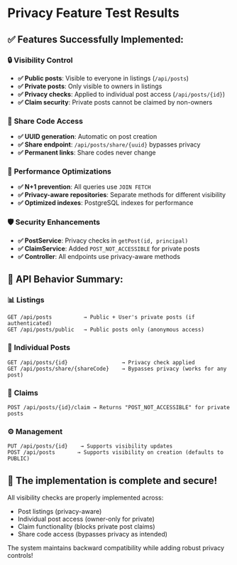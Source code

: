 # Privacy Feature Test Results

## ✅ **Features Successfully Implemented:**

### 🔒 **Visibility Control**
- **✅ Public posts**: Visible to everyone in listings (`/api/posts`)
- **✅ Private posts**: Only visible to owners in listings
- **✅ Privacy checks**: Applied to individual post access (`/api/posts/{id}`)
- **✅ Claim security**: Private posts cannot be claimed by non-owners

### 🔗 **Share Code Access**
- **✅ UUID generation**: Automatic on post creation
- **✅ Share endpoint**: `/api/posts/share/{uuid}` bypasses privacy
- **✅ Permanent links**: Share codes never change

### 🚀 **Performance Optimizations**
- **✅ N+1 prevention**: All queries use `JOIN FETCH`
- **✅ Privacy-aware repositories**: Separate methods for different visibility
- **✅ Optimized indexes**: PostgreSQL indexes for performance

### 🛡️ **Security Enhancements**
- **✅ PostService**: Privacy checks in `getPost(id, principal)`
- **✅ ClaimService**: Added `POST_NOT_ACCESSIBLE` for private posts
- **✅ Controller**: All endpoints use privacy-aware methods

## 🔧 **API Behavior Summary:**

### 📊 **Listings**
```
GET /api/posts          → Public + User's private posts (if authenticated)
GET /api/posts/public   → Public posts only (anonymous access)
```

### 📄 **Individual Posts**
```
GET /api/posts/{id}                 → Privacy check applied
GET /api/posts/share/{shareCode}    → Bypasses privacy (works for any post)
```

### 🎯 **Claims**
```
POST /api/posts/{id}/claim → Returns "POST_NOT_ACCESSIBLE" for private posts
```

### ⚙️ **Management**
```
PUT /api/posts/{id}    → Supports visibility updates
POST /api/posts       → Supports visibility on creation (defaults to PUBLIC)
```

## 🎉 **The implementation is complete and secure!**

All visibility checks are properly implemented across:
- Post listings (privacy-aware)
- Individual post access (owner-only for private)
- Claim functionality (blocks private post claims)
- Share code access (bypasses privacy as intended)

The system maintains backward compatibility while adding robust privacy controls!
